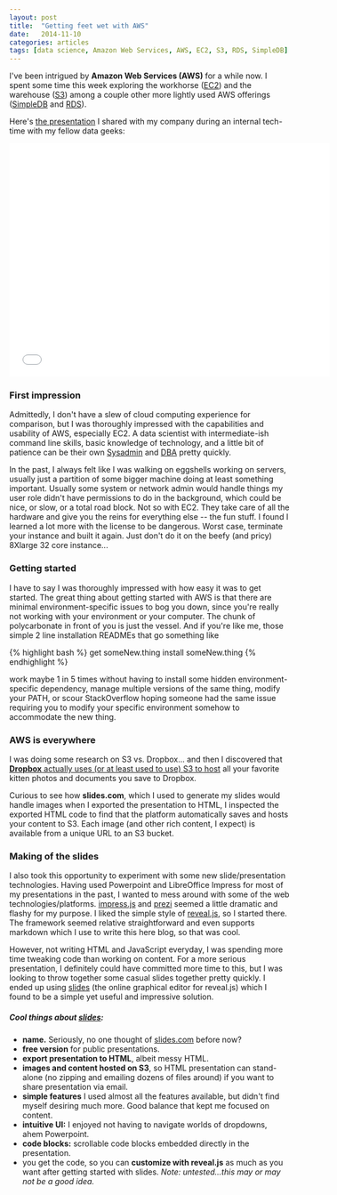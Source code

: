 ```yaml
---
layout: post
title:  "Getting feet wet with AWS"
date:   2014-11-10
categories: articles
tags: [data science, Amazon Web Services, AWS, EC2, S3, RDS, SimpleDB]
---
```


I've been intrigued by **Amazon Web Services (AWS)** for a while now.  I spent some time this week exploring
the workhorse ([EC2](http://aws.amazon.com/ec2/)) and the warehouse ([S3](http://aws.amazon.com/s3/)) among a couple other more lightly used AWS offerings ([SimpleDB](http://aws.amazon.com/simledb/) and [RDS](http://aws.amazon.com/rds/)).

Here's [the presentation](http://slides.com/ajb073/web-scraping-and-persisting-data-in-the-cloud) I shared with my company during an internal tech-time with my fellow data geeks:

<iframe src="//slides.com/ajb073/web-scraping-and-persisting-data-in-the-cloud/embed" width="576" height="420" scrolling="no" frameborder="0" webkitallowfullscreen mozallowfullscreen allowfullscreen></iframe>

### First impression

Admittedly, I don't have a slew of cloud computing experience for comparison, but I was thoroughly impressed with the capabilities and usability of AWS, especially EC2.  A data scientist with intermediate-ish command line skills, basic knowledge of technology, and a little bit of patience can be their own [Sysadmin](http://en.wikipedia.org/wiki/System_administrator) and [DBA](http://en.wikipedia.org/wiki/Database_administrator) pretty quickly.  

In the past, I always felt like I was walking on eggshells working on servers, usually just a partition of some bigger machine doing at least something important.  Usually some system or network admin would handle things my user role didn't have permissions to do in the background, which could be nice, or slow, or a total road block.  Not so with EC2.  They take care of all the hardware and give you the reins for everything else -- the fun stuff.  I found I learned a lot more with the license to be dangerous.  Worst case, terminate your instance and built it again.  Just don't do it on the beefy (and pricy) 8Xlarge 32 core instance...

### Getting started

I have to say I was thoroughly impressed with how easy it was to get started.  The great thing about getting started with AWS is that there are minimal environment-specific issues to bog you down, since you're really not working with your environment or your computer.  The chunk of polycarbonate in front of you is just the vessel.  And if you're like me, those simple 2 line installation READMEs that go something like 

{% highlight bash %}
get someNew.thing
install someNew.thing
{% endhighlight %}

work maybe 1 in 5 times without having to install some hidden environment-specific dependency, manage multiple versions of the same thing, modify your PATH, or scour StackOverflow hoping someone had the same issue requiring you to modify your specific environment somehow to accommodate the new thing.

### AWS is everywhere

I was doing some research on S3 vs. Dropbox... and then I discovered that [**Dropbox** actually uses (or at least used to use) S3 to host](http://www.datacenterknowledge.com/archives/2013/10/23/how-dropbox-stores-stuff-for-200-million-users/) all your favorite kitten photos and documents you save to Dropbox.

Curious to see how **slides.com**, which I used to generate my slides would handle images when I exported the presentation to HTML, I inspected the exported HTML code to find that the platform automatically saves and hosts your content to S3.  Each image (and other rich content, I expect) is available from a unique URL to an S3 bucket.  


### Making of the slides

I also took this opportunity to experiment with some new slide/presentation technologies.  Having used Powerpoint and LibreOffice Impress for most of my presentations in the past, I wanted to mess around with some of the web technologies/platforms.  [impress.js](http://bartaz.github.io/impress.js/#/bored) and [prezi](http://prezi.com/your/) seemed a little dramatic and flashy for my purpose.  I liked the simple style of [reveal.js](http://lab.hakim.se/reveal-js/#/), so I started there.  The framework seemed relative straightforward and even supports markdown which I use to write this here blog, so that was cool.

However, not writing HTML and JavaScript everyday, I was spending more time tweaking code than working on content.  For a more serious presentation, I definitely could have committed more time to this, but I was looking to throw together some casual slides together pretty quickly.  I ended up using [slides](http://slides.com) (the online graphical editor for reveal.js) which I found to be a simple yet useful and impressive solution.

##### Cool things about [slides](http://slides.com): 

* **name.** Seriously, no one thought of [slides.com](http://slides.com) before now?
* **free version** for public presentations.
* **export presentation to HTML**, albeit  messy HTML.  
* **images and content hosted on S3**, so HTML presentation can stand-alone (no zipping and emailing dozens of files around) if you want to share presentation via email.
* **simple features** I used almost all the features available, but didn't find myself desiring much more.  Good balance that kept me focused on content.
* **intuitive UI:** I enjoyed not having to navigate worlds of dropdowns, ahem Powerpoint.
* **code blocks:** scrollable code blocks embedded directly in the presentation.
* you get the code, so you can **customize with reveal.js** as much as you want after getting started with slides.  *Note: untested...this may or may not be a good idea.*


